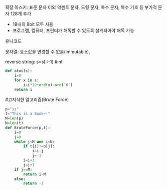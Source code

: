 확장 아스키: 표준 문자 이외 악센트 문자, 도형 문자, 특수 문자, 특수 기호 등 부가적 문자 128개 추가

- 1B내의 8bit 모두 사용
- 프로그램, 컴퓨터, 프린터가 해독할 수 있도록 설계되어야 해독 가능

유니코드

문자열: 요소값을 변경할 수 없음(immutable), 

reverse string: s=s[::-1]
#int

```python
def atoi(s):
    i=0
    for x in s:
        i=i*10+ord(x)-ord('0')
    return i
```

#고지식한 알고리즘(Brute Force)

```python
p="is"
t="This is a Book~!"
M=len(p)
N=len(t)
def BruteForce(p,t):
    i=0
    j=0
    while j<M and i<N:
        if t[i]!=p[j]:
            i=i-j
            j=-1
        i=i+1
        j=j+1
    if j==M:
        return i-M
    else:
        return -1
```

